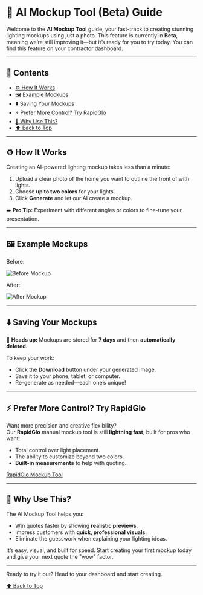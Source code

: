 # 🎨 AI Mockup Tool (Beta) Guide <a name="top"></a>

Welcome to the **AI Mockup Tool** guide, your fast-track to creating stunning lighting mockups using just a photo. This feature is currently in **Beta**, meaning we’re still improving it—but it’s ready for you to try today. You can find this feature on your contractor dashboard.

---

## 📂 Contents

- [⚙️ How It Works](#how-it-works)
- [🖼️ Example Mockups](#example-mockups)
- [⬇️ Saving Your Mockups](#saving-your-mockups)
- [⚡ Prefer More Control? Try RapidGlo](#rapidglo)
- [🚀 Why Use This?](#why-use-this)
- [⬆️ Back to Top](#top)

---

## ⚙️ How It Works <a name="how-it-works"></a>

Creating an AI-powered lighting mockup takes less than a minute:

1. Upload a clear photo of the home you want to outline the front of with lights.
2. Choose **up to two colors** for your lights.
3. Click **Generate** and let our AI create a mockup.

➡️ **Pro Tip:** Experiment with different angles or colors to fine-tune your presentation.

---

## 🖼️ Example Mockups <a name="example-mockups"></a>

Before:

![Before Mockup](../../assets/images/aimockup/windsor.png)

After:

![After Mockup](../../assets/images/aimockup/aimock1.png)

---

## ⬇️ Saving Your Mockups <a name="saving-your-mockups"></a>

🔔 **Heads up:** Mockups are stored for **7 days** and then **automatically deleted**.

To keep your work:

- Click the **Download** button under your generated image.
- Save it to your phone, tablet, or computer.
- Re-generate as needed—each one’s unique!

---

## ⚡ Prefer More Control? Try RapidGlo <a name="rapidglo"></a>

Want more precision and creative flexibility?  
Our **RapidGlo** manual mockup tool is still **lightning fast**, built for pros who want:

- Total control over light placement.
- The ability to customize beyond two colors.
- **Built-in measurements** to help with quoting.

[RapidGlo Mockup Tool]()

---

## 🚀 Why Use This? <a name="why-use-this"></a>

The AI Mockup Tool helps you:

- Win quotes faster by showing **realistic previews**.
- Impress customers with **quick, professional visuals**.
- Eliminate the guesswork when explaining your lighting ideas.

It’s easy, visual, and built for speed. Start creating your first mockup today and give your next quote the "wow" factor.

---

Ready to try it out? Head to your dashboard and start creating.

[⬆️ Back to Top](#top)
